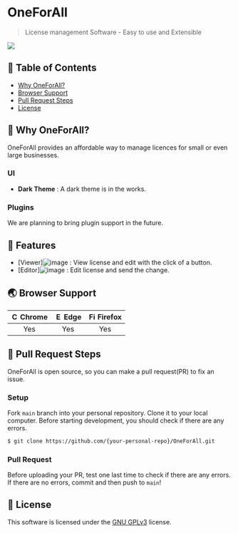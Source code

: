# OneForAll

> License management Software - Easy to use and Extensible

<img src="![image](https://user-images.githubusercontent.com/101731147/158679084-abd69aa5-78a3-4122-b443-1fa2a2d82325.png)" />


## 🚩 Table of Contents

- [Why OneForAll?](#-why-oneforall)
- [Browser Support](#-browser-support)
- [Pull Request Steps](#-pull-request-steps)
- [License](#-license)


## 🤖 Why OneForAll?

OneForAll provides an affordable way to manage licences for small or even large businesses.

### UI

* **Dark Theme** : A dark theme is in the works.

### Plugins

We are planning to bring plugin support in the future.

## 🎨 Features

* [Viewer]![image](https://user-images.githubusercontent.com/101731147/158681174-ea3bbf52-c300-453e-a915-737474b33cd2.png) : View license and edit with the click of a button.
* [Editor]![image](https://user-images.githubusercontent.com/101731147/158681512-c8839553-28e2-41d7-92e1-43a78b786bd4.png) : Edit license and send the change.

## 🌏 Browser Support

| <img src="https://user-images.githubusercontent.com/1215767/34348387-a2e64588-ea4d-11e7-8267-a43365103afe.png" alt="Chrome" width="16px" height="16px" /> Chrome | <img src="https://user-images.githubusercontent.com/1215767/34348380-93e77ae8-ea4d-11e7-8696-9a989ddbbbf5.png" alt="Edge" width="16px" height="16px" /> Edge | <img src="https://user-images.githubusercontent.com/1215767/34348383-9e7ed492-ea4d-11e7-910c-03b39d52f496.png" alt="Firefox" width="16px" height="16px" /> Firefox |
| :---------: | :---------: | :---------: |
| Yes | Yes | Yes |


## 🔧 Pull Request Steps

OneForAll is open source, so you can make a pull request(PR) to fix an issue. 

### Setup

Fork `main` branch into your personal repository. Clone it to your local computer. Before starting development, you should check if there are any errors.

```sh
$ git clone https://github.com/{your-personal-repo}/OneForAll.git
```

### Pull Request

Before uploading your PR, test one last time to check if there are any errors. If there are no errors, commit and then push to `main`!

## 📜 License

This software is licensed under the [GNU GPLv3](LICENSE.md) license.

